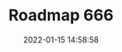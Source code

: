 ---
title: Roadmap 666
date: 2022-01-15 14:58:58
tags:
cover_index: ../assets/666.png
cover_detail: /assets/666.png
---